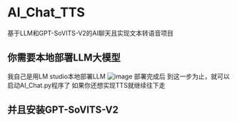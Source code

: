 # AI_Chat_TTS
基于LLM和GPT-SoVITS-V2的AI聊天且实现文本转语音项目


## 你需要本地部署LLM大模型
我自己是用LM studio本地部署LLM
![image](https://github.com/user-attachments/assets/ce4b71b8-1d24-44f1-95a7-d4096e683e6b)
部署完成后  到这一步为止，就可以启动AI_Chat.py程序了  如果你还想实现TTS就继续往下走


## 并且安装GPT-SoVITS-V2



